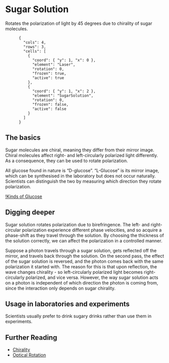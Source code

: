 # Sugar Solution

Rotates the polarization of light by 45 degrees due to chirality of sugar molecules.

```{quantum-board}
      {
        "cols": 4,
        "rows": 3,
        "cells": [
          {
            "coord": { "y": 1, "x": 0 },
            "element": "Laser",
            "rotation": 0,
            "frozen": true,
            "active": true
          },
          {
            "coord": { "y": 1, "x": 2 },
            "element": "SugarSolution",
            "rotation": 0,
            "frozen": false,
            "active": false
          }
        ]
      }
```

## The basics

Sugar molecules are chiral, meaning they differ from their mirror image. Chiral molecules affect right- and left-circularly polarized light differently. As a consequence, they can be used to rotate polarization.

All glucose found in nature is “D-glucose”. “L-Glucose” is its mirror image, which can be synthesised in the laboratory but does not occur naturally. Scientists can distinguish the two by measuring which direction they rotate polarization.

[!Kinds of Glucose](https://s3-eu1.ixquick.com/cgi-bin/serveimage?url=https:%2F%2Fqph.fs.quoracdn.net%2Fmain-qimg-de848af8d44207b6a19458c340dc99c0.webp&sp=924c33fd7d8a6f5bf074f3028fe1610b)

## Digging deeper

Sugar solution rotates polarization due to birefringence. The left- and right-circular polarization experience different phase velocities, and so acquire a phase-shift as they travel through the solution. By choosing the thickness of the solution correctly, we can affect the polarization in a controlled manner.

Suppose a photon travels through a sugar solution, gets reflected off the mirror, and travels back through the solution. On the second pass, the effect of the sugar solution is reversed, and the photon comes back with the same polarization it started with. The reason for this is that upon reflection, the wave changes chirality - so left-circularly polarized light becomes right-circularly polarized, and vice versa. However, the way sugar solution acts on a photon is independent of which direction the photon is coming from, since the interaction only depends on sugar chirality.

## Usage in laboratories and experiments

Scientists usually prefer to drink sugary drinks rather than use them in experiments.

## Further Reading

* [Chirality](https://en.wikipedia.org/wiki/Chirality_(chemistry))
* [Optical Rotation](https://en.wikipedia.org/wiki/Optical_rotation)